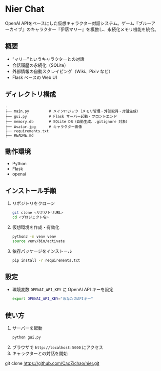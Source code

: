 # Nier Chat
OpenAI APIをベースにした仮想キャラクター対話システム。ゲーム『ブルーアーカイブ』のキャラクター『伊落マリー』を模倣し、永続化メモリ機能を統合。

## 概要
- “マリー”というキャラクターとの対話
- 会話履歴の永続化（SQLite）
- 外部情報の自動スクレイピング（Wiki、Pixiv など）
- Flask ベースの Web UI

## ディレクトリ構成
```
.
├── main.py         # メインロジック（メモリ管理・外部取得・対話生成）
├── gui.py          # Flask サーバー起動・フロントエンド
├── memory.db       # SQLite DB（自動生成、.gitignore 対象）
├── Avatar.jpg      # キャラクター画像
├── requirements.txt
├── README.md

```

## 動作環境
- Python
- Flask
- openai

## インストール手順
1. リポジトリをクローン  
   ```bash
   git clone <リポジトリURL>
   cd <プロジェクト名>
   ```
2. 仮想環境を作成・有効化  
   ```bash
   python3 -m venv venv
   source venv/bin/activate
   ```
3. 依存パッケージをインストール  
   ```bash
   pip install -r requirements.txt
   ```

## 設定
- 環境変数 `OPENAI_API_KEY` に OpenAI API キーを設定  
  ```bash
  export OPENAI_API_KEY="あなたのAPIキー"
  ```

## 使い方
1. サーバーを起動  
   ```bash
   python gui.py
   ```
2. ブラウザで `http://localhost:5000` にアクセス  
3. キャラクターとの対話を開始

git clone https://github.com/CaoZichao/nier.git
